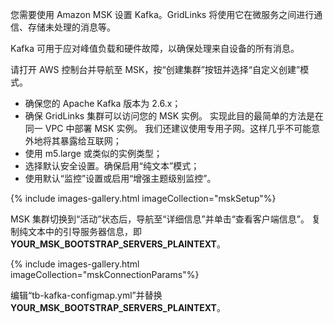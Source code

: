您需要使用 Amazon MSK 设置 Kafka。GridLinks 将使用它在微服务之间进行通信、存储未处理的消息等。

Kafka 可用于应对峰值负载和硬件故障，以确保处理来自设备的所有消息。

请打开 AWS 控制台并导航至 MSK，按“创建集群”按钮并选择“自定义创建”模式。

* 确保您的 Apache Kafka 版本为 2.6.x；
* 确保 GridLinks 集群可以访问您的 MSK 实例。
  实现此目的最简单的方法是在同一 VPC 中部署 MSK 实例。
  我们还建议使用专用子网。这样几乎不可能意外地将其暴露给互联网；
* 使用 m5.large 或类似的实例类型；
* 选择默认安全设置。确保启用“纯文本”模式；
* 使用默认“监控”设置或启用“增强主题级别监控”。

{% include images-gallery.html imageCollection="mskSetup"%}

MSK 集群切换到“活动”状态后，导航至“详细信息”并单击“查看客户端信息”。
复制纯文本中的引导服务器信息，即 **YOUR_MSK_BOOTSTRAP_SERVERS_PLAINTEXT**。

{% include images-gallery.html imageCollection="mskConnectionParams"%}

编辑“tb-kafka-configmap.yml”并替换 **YOUR_MSK_BOOTSTRAP_SERVERS_PLAINTEXT**。